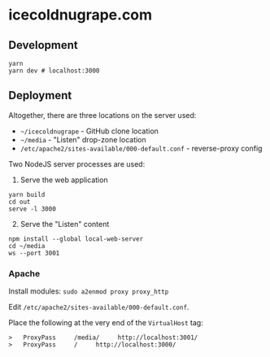 # icecoldnugrape.com

## Development

```
yarn
yarn dev # localhost:3000
```

## Deployment

Altogether, there are three locations on the server used:

- `~/icecoldnugrape` - GitHub clone location
- `~/media` - "Listen" drop-zone location
- `/etc/apache2/sites-available/000-default.conf` - reverse-proxy config

Two NodeJS server processes are used:

1. Serve the web application

```
yarn build
cd out
serve -l 3000
```

2. Serve the "Listen" content

```
npm install --global local-web-server
cd ~/media
ws --port 3001
```

### Apache

Install modules:
`sudo a2enmod proxy proxy_http`

Edit `/etc/apache2/sites-available/000-default.conf`.

Place the following at the very end of the `VirtualHost` tag:

```
>   ProxyPass     /media/     http://localhost:3001/
>   ProxyPass     /     http://localhost:3000/
```
